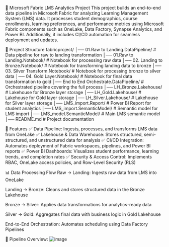📌 Microsoft Fabric LMS Analytics Project
This project builds an end-to-end data pipeline in Microsoft Fabric for analyzing Learning Management System (LMS) data. It processes student demographics, course enrollments, learning preferences, and performance metrics using Microsoft Fabric components such as OneLake, Data Factory, Synapse Analytics, and Power BI. Additionally, it includes CI/CD automation for seamless deployment and updates.

📂 Project Structure
fabricproject/
│── 01.Raw to Landing.DataPipeline/       # Data pipeline for raw to landing transformation
│── 01.Raw to Landing.Notebook/           # Notebook for processing raw data
│── 02. Landing to Bronze.Notebook/       # Notebook for transforming landing data to bronze
│── 03. Silver Transform.Notebook/        # Notebook for processing bronze to silver data
│── 04. Gold Layer.Notebook/              # Notebook for final data transformation to gold
│── End to End Orchestrate.DataPipeline/  # Orchestrated pipeline covering the full process
│── LH_Bronze.Lakehouse/                  # Lakehouse for Bronze layer storage
│── LH_Gold.Lakehouse/                    # Lakehouse for Gold layer storage
│── LH_Silver.Lakehouse/                  # Lakehouse for Silver layer storage
│── LMS_import.Report/                     # Power BI Report for student analytics
│── LMS_import.SemanticModel/              # Semantic model for LMS import
│── LMS_model.SemanticModel/               # Main LMS semantic model
│── README.md                              # Project documentation

🚀 Features
✅ Data Pipeline: Ingests, processes, and transforms LMS data from OneLake
✅ Lakehouse & Data Warehouse: Stores structured, semi-structured, and unstructured data for analysis
✅ CI/CD Integration: Automates deployment of Fabric workspaces, pipelines, and Power BI reports
✅ Power BI Dashboards: Visualizes student performance, learning trends, and completion rates
✅ Security & Access Control: Implements RBAC, OneLake access policies, and Row-Level Security (RLS)

📊 Data Processing Flow
Raw → Landing: Ingests raw data from LMS into OneLake

Landing → Bronze: Cleans and stores structured data in the Bronze Lakehouse

Bronze → Silver: Applies data transformations for analytics-ready data

Silver → Gold: Aggregates final data with business logic in Gold Lakehouse

End-to-End Orchestration: Automates scheduling using Data Factory Pipelines

📌 Pipeline Overview:
![image](https://github.com/user-attachments/assets/db9ea491-4550-4d92-88f1-82b3ded81937)

